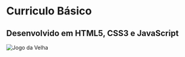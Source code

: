 # Curriculo Básico

## Desenvolvido em HTML5, CSS3 e JavaScript

![Jogo da Velha](img/image-curriculo.jpg)